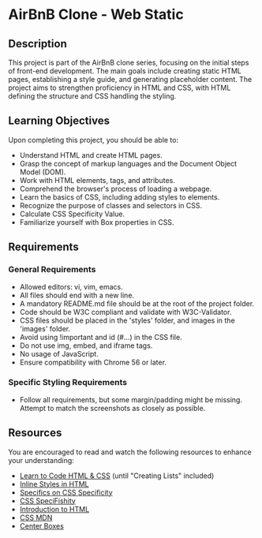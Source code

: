 # AirBnB Clone - Web Static

## Description

This project is part of the AirBnB clone series, focusing on the initial steps of front-end development. The main goals include creating static HTML pages, establishing a style guide, and generating placeholder content. The project aims to strengthen proficiency in HTML and CSS, with HTML defining the structure and CSS handling the styling.

## Learning Objectives

Upon completing this project, you should be able to:

- Understand HTML and create HTML pages.
- Grasp the concept of markup languages and the Document Object Model (DOM).
- Work with HTML elements, tags, and attributes.
- Comprehend the browser's process of loading a webpage.
- Learn the basics of CSS, including adding styles to elements.
- Recognize the purpose of classes and selectors in CSS.
- Calculate CSS Specificity Value.
- Familiarize yourself with Box properties in CSS.

## Requirements

### General Requirements

- Allowed editors: vi, vim, emacs.
- All files should end with a new line.
- A mandatory README.md file should be at the root of the project folder.
- Code should be W3C compliant and validate with W3C-Validator.
- CSS files should be placed in the 'styles' folder, and images in the 'images' folder.
- Avoid using !important and id (#...) in the CSS file.
- Do not use img, embed, and iframe tags.
- No usage of JavaScript.
- Ensure compatibility with Chrome 56 or later.

### Specific Styling Requirements

- Follow all requirements, but some margin/padding might be missing. Attempt to match the screenshots as closely as possible.

## Resources

You are encouraged to read and watch the following resources to enhance your understanding:

- [Learn to Code HTML & CSS](https://www.codecademy.com/learn/learn-html-css) (until "Creating Lists" included)
- [Inline Styles in HTML](https://www.w3schools.com/html/html_styles.asp)
- [Specifics on CSS Specificity](https://css-tricks.com/specifics-on-css-specificity/)
- [CSS SpeciFishity](https://specifishity.com/)
- [Introduction to HTML](https://developer.mozilla.org/en-US/docs/Web/HTML)
- [CSS MDN](https://developer.mozilla.org/en-US/docs/Web/CSS)
- [Center Boxes](https://www.smashingmagazine.com/2013/08/absolute-horizontal-vertical-centering-css/)


